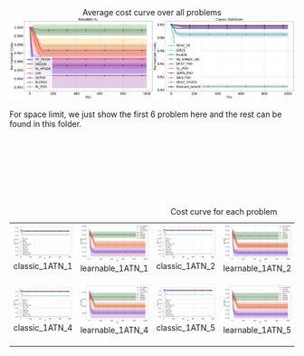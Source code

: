 <div align="center">
		Average cost curve over all problems
	</div>
<div>
	<img src="all_problem_cost_curve_logX.png"/>
	</div>


For space limit, we just show the first 6 problem here and the rest can be found in this folder.


<table>
  <caption align="center">Cost curve for each problem</caption> 
​	<tr>
		<td>
			<div>
				<img src="classic_1ATN_1_log_cost_curve.png"/>
			</div>
			<div align="center">
				classic_1ATN_1
			</div>
​		</td>
​		<td>
			<div>
				<img src="learnable_1ATN_1_log_cost_curve.png"/>
			</div>
	                <div align="center">
				learnable_1ATN_1
			</div>
​		</td>
​		<td>
			<div>
				<img src="classic_1ATN_2_log_cost_curve.png"/>
			</div>
	                <div align="center">
				classic_1ATN_2
			</div>
​		</td>
​		<td>
			<div>
				<img src="learnable_1ATN_2_log_cost_curve.png"/>
			</div>
	                <div align="center">
				learnable_1ATN_2
			</div>
​		</td>
  <td>
			<div>
				<img src="classic_1ATN_3_log_cost_curve.png"/>
			</div>
	                <div align="center">
				classic_1ATN_3
			</div>
​		</td>
  <td>
			<div>
				<img src="learnable_1ATN_3_log_cost_curve.png"/>
			</div>
	                <div align="center">
				learnable_1ATN_3
			</div>
​		</td>
​	</tr>
	
​	​	<tr>
		<td>
			<div>
				<img src="classic_1ATN_4_log_cost_curve.png"/>
			</div>
			<div align="center">
				classic_1ATN_4
			</div>
​		</td>
​		<td>
			<div>
				<img src="learnable_1ATN_4_log_cost_curve.png"/>
			</div>
	                <div align="center">
				learnable_1ATN_4
			</div>
​		</td>
​		<td>
			<div>
				<img src="classic_1ATN_5_log_cost_curve.png"/>
			</div>
	                <div align="center">
				classic_1ATN_5
			</div>
​		</td>
​		<td>
			<div>
				<img src="learnable_1ATN_5_log_cost_curve.png"/>
			</div>
	                <div align="center">
				learnable_1ATN_5
			</div>
​		</td>
  <td>
			<div>
				<img src="classic_1ATN_6_log_cost_curve.png"/>
			</div>
	                <div align="center">
				classic_1ATN_6
			</div>
​		</td>
  <td>
			<div>
				<img src="learnable_1ATN_6_log_cost_curve.png"/>
			</div>
	                <div align="center">
				learnable_1ATN_6
			</div>
​		</td>
​	</tr>
</table>
